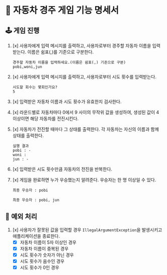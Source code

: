 # 🚗 자동차 경주 게임 기능 명세서

## 🕹️ 게임 진행

1. [x] 사용자에게 입력 메시지를 출력하고, 사용자로부터 경주할 자동차 이름을 입력받는다. 이름은 쉼표(,)를 기준으로 구분한다.

    ```
    경주할 자동차 이름을 입력하세요.(이름은 쉼표(,) 기준으로 구분)
    pobi,woni,jun
    ```

2. [x] 사용자에게 입력 메시지를 출력하고, 사용자로부터 시도 횟수를 입력받는다.

    ```
    시도할 회수는 몇회인가요?
    5
    ```

3. [x] 입력받은 자동차 이름과 시도 횟수가 유효한지 검사한다.

4. [x] 라운드별로 자동차마다 0에서 9 사이의 무작위 값을 생성하여, 생성된 값이 4 이상이면 해당 자동차를 전진시킨다.

5. [x] 자동차가 전진할 때마다 그 상태를 출력한다. 각 자동차는 자신의 이름과 함께 상태를 출력한다.

    ```
    실행 결과
    pobi : -
    woni : 
    jun : -
    ```
   
6. [x] 입력받은 시도 횟수만큼 자동차의 전진을 반복한다.
   
7. [x] 게임을 완료하면 누가 우승했는지 알려준다. 우승자는 한 명 이상일 수 있다.
    
    ```
    최종 우승자 : pobi
    ```
    ```
    최종 우승자 : pobi, jun
    ```

## 👾 예외 처리

1. [x] 사용자가 잘못된 값을 입력할 경우 `IllegalArgumentException`을 발생시키고 애플리케이션을 종료한다.
   - [x] 자동차 이름이 5자 이상인 경우
   - [x] 자동차 이름이 중복된 경우
   - [x] 시도 횟수가 숫자가 아닌 경우
   - [x] 시도 횟수가 음수인 경우
   - [x] 시도 횟수가 0인 경우